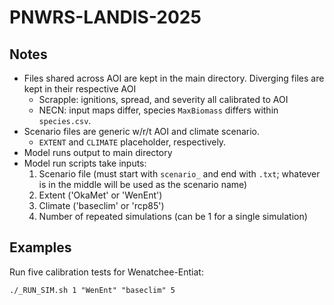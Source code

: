 # PNWRS-LANDIS-2025

## Notes
- Files shared across AOI are kept in the main directory. Diverging files are kept in their respective AOI
    - Scrapple: ignitions, spread, and severity all calibrated to AOI
    - NECN: input maps differ, species `MaxBiomass` differs within `species.csv`.
- Scenario files are generic w/r/t AOI and climate scenario.
    - `EXTENT` and `CLIMATE` placeholder, respectively.
- Model runs output to main directory
- Model run scripts take inputs:
    1. Scenario file (must start with `scenario_` and end with `.txt`; whatever is in the middle will be used as the scenario name)
    2. Extent ('OkaMet' or 'WenEnt')
    3. Climate ('baseclim' or 'rcp85')
    4. Number of repeated simulations (can be 1 for a single simulation)

## Examples
Run five calibration tests for Wenatchee-Entiat:
```shell
./_RUN_SIM.sh 1 "WenEnt" "baseclim" 5
```